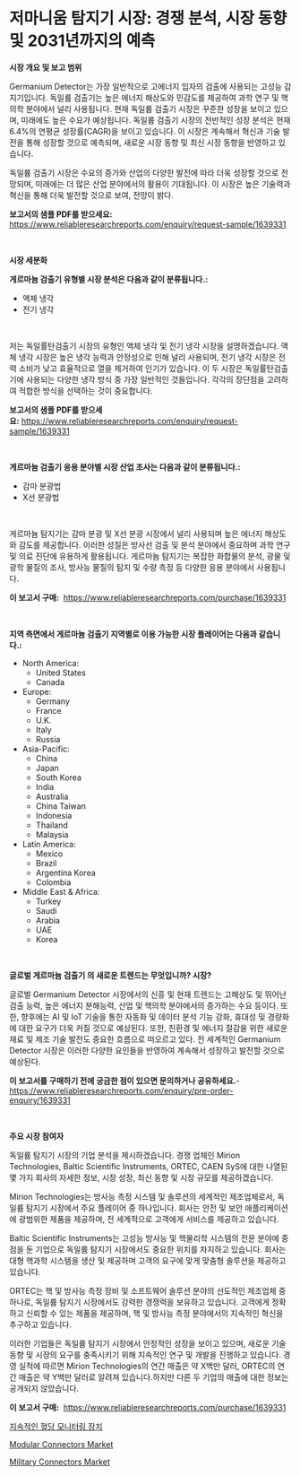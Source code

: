 <p><h1>저마니움 탐지기 시장: 경쟁 분석, 시장 동향 및 2031년까지의 예측</h1></p><p><strong>시장 개요 및 보고 범위</strong></p>
<p><p>Germanium Detector는 가장 일반적으로 고에너지 입자의 검출에 사용되는 고성능 감지기입니다. 독일륨 검출기는 높은 에너지 해상도와 민감도를 제공하여 과학 연구 및 핵의학 분야에서 널리 사용됩니다. 현재 독일륨 검출기 시장은 꾸준한 성장을 보이고 있으며, 미래에도 높은 수요가 예상됩니다. 독일륨 검출기 시장의 전반적인 성장 분석은 현재 6.4%의 연평균 성장률(CAGR)을 보이고 있습니다. 이 시장은 계속해서 혁신과 기술 발전을 통해 성장할 것으로 예측되며, 새로운 시장 동향 및 최신 시장 동향을 반영하고 있습니다. </p><p>독일륨 검출기 시장은 수요의 증가와 산업의 다양한 발전에 따라 더욱 성장할 것으로 전망되며, 미래에는 더 많은 산업 분야에서의 활용이 기대됩니다. 이 시장은 높은 기술력과 혁신을 통해 더욱 발전할 것으로 보여, 전망이 밝다.</p></p>
<p><strong>보고서의 샘플 PDF를 받으세요:</strong> <a href="https://www.reliableresearchreports.com/enquiry/request-sample/1639331">https://www.reliableresearchreports.com/enquiry/request-sample/1639331</a></p>
<p>&nbsp;</p>
<p><strong>시장 세분화</strong></p>
<p><strong>게르마늄 검출기 유형별 시장 분석은 다음과 같이 분류됩니다.:</strong></p>
<p><ul><li>액체 냉각</li><li>전기 냉각</li></ul></p>
<p>&nbsp;</p>
<p><p>저는 독일률탄검출기 시장의 유형인 액체 냉각 및 전기 냉각 시장을 설명하겠습니다. 액체 냉각 시장은 높은 냉각 능력과 안정성으로 인해 널리 사용되며, 전기 냉각 시장은 전력 소비가 낮고 효율적으로 열을 제거하여 인기가 있습니다. 이 두 시장은 독일률탄검출기에 사용되는 다양한 냉각 방식 중 가장 일반적인 것들입니다. 각각의 장단점을 고려하여 적합한 방식을 선택하는 것이 중요합니다.</p></p>
<p><strong>보고서의 샘플 PDF를 받으세요:</strong>&nbsp;<a href="https://www.reliableresearchreports.com/enquiry/request-sample/1639331">https://www.reliableresearchreports.com/enquiry/request-sample/1639331</a></p>
<p>&nbsp;</p>
<p><strong> 게르마늄 검출기 응용 분야별 시장 산업 조사는 다음과 같이 분류됩니다.:</strong></p>
<p><ul><li>감마 분광법</li><li>X선 분광법</li></ul></p>
<p>&nbsp;</p>
<p><p>게르마늄 탐지기는 감마 분광 및 X선 분광 시장에서 널리 사용되며 높은 에너지 해상도와 감도를 제공합니다. 이러한 성질은 방사선 검출 및 분석 분야에서 중요하며 과학 연구 및 의료 진단에 유용하게 활용됩니다. 게르마늄 탐지기는 복잡한 화합물의 분석, 광물 및 광학 물질의 조사, 방사능 물질의 탐지 및 수량 측정 등 다양한 응용 분야에서 사용됩니다.</p></p>
<p><strong>이 보고서 구매:</strong>&nbsp; <a href="https://www.reliableresearchreports.com/purchase/1639331">https://www.reliableresearchreports.com/purchase/1639331</a></p>
<p>&nbsp;</p>
<p><strong>지역 측면에서 게르마늄 검출기 지역별로 이용 가능한 시장 플레이어는 다음과 같습니다.:</strong></p>
<p><ul>
    <li>
        North America:
        <ul>
            <li>United States</li>
            <li>Canada</li>
        </ul>
    </li>
    <li>
        Europe:
        <ul>
            <li>Germany</li>
            <li>France</li>
            <li>U.K.</li>
            <li>Italy</li>
            <li>Russia</li>
        </ul>
    </li>
    <li>
        Asia-Pacific:
        <ul>
            <li>China</li>
            <li>Japan</li>
            <li>South Korea</li>
            <li>India</li>
            <li>Australia</li>
            <li>China Taiwan</li>
            <li>Indonesia</li>
            <li>Thailand</li>
            <li>Malaysia</li>
        </ul>
    </li>
    <li>
        Latin America:
        <ul>
            <li>Mexico</li>
            <li>Brazil</li>
            <li>Argentina Korea</li>
            <li>Colombia</li>
        </ul>
    </li>
    <li>
        Middle East & Africa:
        <ul>
            <li>Turkey</li>
            <li>Saudi</li>
            <li>Arabia</li>
            <li>UAE</li>
            <li>Korea</li>
        </ul>
    </li>
    </ul></p>
<p>&nbsp;</p>
<p><strong>글로벌 게르마늄 검출기 의 새로운 트렌드는 무엇입니까? 시장?</strong></p>
<p><p>글로벌 Germanium Detector 시장에서의 신흥 및 현재 트렌드는 고해상도 및 뛰어난 검출 능력, 높은 에너지 분해능력, 산업 및 핵의학 분야에서의 증가하는 수요 등이다. 또한, 향후에는 AI 및 IoT 기술을 통한 자동화 및 데이터 분석 기능 강화, 휴대성 및 경량화에 대한 요구가 더욱 커질 것으로 예상된다. 또한, 친환경 및 에너지 절감을 위한 새로운 재료 및 제조 기술 발전도 중요한 흐름으로 떠오르고 있다. 전 세계적인 Germanium Detector 시장은 이러한 다양한 요인들을 반영하여 계속해서 성장하고 발전할 것으로 예상된다.</p></p>
<p><strong>이 보고서를 구매하기 전에 궁금한 점이 있으면 문의하거나 공유하세요.</strong>- <a href="https://www.reliableresearchreports.com/enquiry/pre-order-enquiry/1639331">https://www.reliableresearchreports.com/enquiry/pre-order-enquiry/1639331</a></p>
<p>&nbsp;</p>
<p><strong>주요 시장 참여자</strong></p>
<p><p>독일륨 탐지기 시장의 기업 분석을 제시하겠습니다. 경쟁 업체인 Mirion Technologies, Baltic Scientific Instruments, ORTEC, CAEN SyS에 대한 나열된 몇 가지 회사의 자세한 정보, 시장 성장, 최신 동향 및 시장 규모를 제공하겠습니다. </p><p>Mirion Technologies는 방사능 측정 시스템 및 솔루션의 세계적인 제조업체로서, 독일륨 탐지기 시장에서 주요 플레이어 중 하나입니다. 회사는 안전 및 보안 애플리케이션에 광범위한 제품을 제공하며, 전 세계적으로 고객에게 서비스를 제공하고 있습니다. </p><p>Baltic Scientific Instruments는 고성능 방사능 및 핵물리학 시스템의 전문 분야에 중점을 둔 기업으로 독일륨 탐지기 시장에서도 중요한 위치를 차지하고 있습니다. 회사는 대형 핵과학 시스템을 생산 및 제공하며 고객의 요구에 맞게 맞춤형 솔루션을 제공하고 있습니다. </p><p>ORTEC는 핵 및 방사능 측정 장비 및 소프트웨어 솔루션 분야의 선도적인 제조업체 중 하나로, 독일륨 탐지기 시장에서도 강력한 경쟁력을 보유하고 있습니다. 고객에게 정확하고 신뢰할 수 있는 제품을 제공하며, 핵 및 방사능 측정 분야에서의 지속적인 혁신을 추구하고 있습니다. </p><p>이러한 기업들은 독일륨 탐지기 시장에서 안정적인 성장을 보이고 있으며, 새로운 기술 동향 및 시장의 요구를 충족시키기 위해 지속적인 연구 및 개발을 진행하고 있습니다. 경영 실적에 따르면 Mirion Technologies의 연간 매출은 약 X백만 달러, ORTEC의 연간 매출은 약 Y백만 달러로 알려져 있습니다.하지만 다른 두 기업의 매출에 대한 정보는 공개되지 않았습니다.</p></p>
<p><strong>이 보고서 구매:</strong>&nbsp;&nbsp;<a href="https://www.reliableresearchreports.com/purchase/1639331">https://www.reliableresearchreports.com/purchase/1639331</a></p>
<p><p><a href="https://medium.com/@joespinka88967/%EC%A7%80%EC%86%8D%EC%A0%81%EC%9D%B8-%ED%98%88%EB%8B%B9-%EB%AA%A8%EB%8B%88%ED%84%B0%EB%A7%81-%EC%9E%A5%EC%B9%98-%EC%8B%9C%EC%9E%A5-%EB%B6%84%EC%84%9D-cagr-%EC%8B%9C%EC%9E%A5-%EC%84%B8%EB%B6%84%ED%99%94-%EB%B0%8F-%EA%B8%80%EB%A1%9C%EB%B2%8C-%EC%82%B0%EC%97%85-%EA%B0%9C%EC%9A%94-956f570667a9">지속적인 혈당 모니터링 장치</a></p><p><a href="https://github.com/seekum/Market-Research-Report-List-1/blob/main/modular-connectors-market.md">Modular Connectors Market</a></p><p><a href="https://github.com/timeliteaut/Market-Research-Report-List-1/blob/main/military-connectors-market.md">Military Connectors Market</a></p></p>
